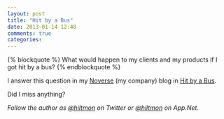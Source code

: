 ```yaml
---
layout: post
title: "Hit by a Bus"
date: 2013-01-14 12:48
comments: true
categories: 
---
```


{% blockquote %}
What would happen to my clients and my products if I got hit by a bus?
{% endblockquote %}

I answer this question in my [Noverse](http://www.noverse.com) (my company) blog in [Hit by a Bus](http://www.noverse.com/blog/2013/01/hit-by-a-bus/). 

Did I miss anything?

*Follow the author as [@hiltmon](http://twitter.com/hiltmon) on Twitter or [@hiltmon](http://alpha.app.net/hiltmon) on App.Net.*
